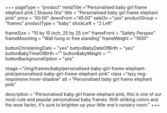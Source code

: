 +++
pageType = "product"
metaTitle ="Personalised baby girl frame elephant pink | Shauna Gra"
title = "Personalised baby girl frame elephant pink"
price = "40.00"
downFrom ="45.00"
saleOn ="yes"
productGroup = "frames"
productType = "baby"
stockLeft = "2 Left"

frameSize = "10 by 10 inch, 25 by 25 cm"
frameFront = "Safety Perspex"
frameMounting = "Wall hung or free standing"
frameWeight = "1000"

buttonChristeningDate = "yes"
buttonBabyDateOfBirth = "yes"
buttonBabyTimeOfBirth =""
buttonBabyWeight = ""
buttonBackgroundOption = "yes"

image ="/img/frames/baby/personalised-baby-girl-frame-elephant-pink/personalised-baby-girl-frame-elephant-pink"
class ="lazy img-responsive hover-shadow"
alt ="Personalised baby girl frame elephant pink"

description = "Personalised baby girl frame elephant pink, this is one of our most cute and popular personalised baby frames. With striking colors and the wow factor, it's sure to brighten up your little one's nursery room."
+++
